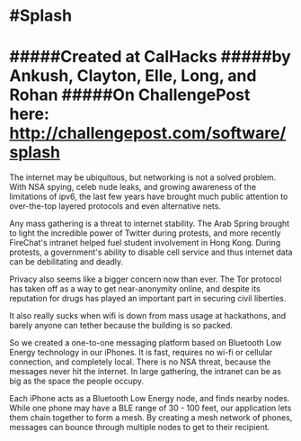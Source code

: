 #Splash
=======
#####Created at CalHacks
#####by Ankush, Clayton, Elle, Long, and Rohan
#####On ChallengePost here: http://challengepost.com/software/splash
======
The internet may be ubiquitous, but networking is not a solved problem. With NSA spying, celeb nude leaks, and growing awareness of the limitations of ipv6, the last few years have brought much public attention to over-the-top layered protocols and even alternative nets.

Any mass gathering is a threat to internet stability. The Arab Spring brought to light the incredible power of Twitter during protests, and more recently FireChat's intranet helped fuel student involvement in Hong Kong. During protests, a government's ability to disable cell service and thus internet data can be debilitating and deadly.

Privacy also seems like a bigger concern now than ever. The Tor protocol has taken off as a way to get near-anonymity online, and despite its reputation for drugs has played an important part in securing civil liberties.

It also really sucks when wifi is down from mass usage at hackathons, and barely anyone can tether because the building is so packed.

So we created a one-to-one messaging platform based on Bluetooth Low Energy technology in our iPhones. It is fast, requires no wi-fi or cellular connection, and completely local. There is no NSA threat, because the messages never hit the internet. In large gathering, the intranet can be as big as the space the people occupy.

Each iPhone acts as a Bluetooth Low Energy node, and finds nearby nodes. While one phone may have a BLE range of 30 - 100 feet, our application lets them chain together to form a mesh. By creating a mesh network of phones, messages can bounce through multiple nodes to get to their recipient.
